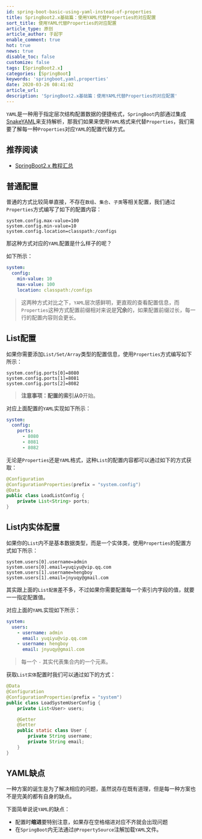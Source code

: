 ```yaml
---
id: spring-boot-basic-using-yaml-instead-of-properties
title: SpringBoot2.x基础篇：使用YAML代替Properties的对应配置
sort_title: 使用YAML代替Properties的对应配置
article_type: 原创
article_author: 于起宇
enable_comment: true
hot: true
news: true
disable_toc: false
customize: false
tags: [SpringBoot2.x]
categories: [SpringBoot]
keywords: 'springboot,yaml,properties'
date: 2020-03-26 08:41:02
article_url:
description: 'SpringBoot2.x基础篇：使用YAML代替Properties的对应配置'
---
```


`YAML`是一种用于指定层次结构配置数据的便捷格式，`SpringBoot`内部通过集成[SnakeYAML](https://bitbucket.org/asomov/snakeyaml)来支持解析，那我们如果来使用`YAML`格式来代替`Properties`，我们需要了解每一种`Properties`对应`YAML`的配置代替方式。

## 推荐阅读
- [SpringBoot2.x 教程汇总](http://blog.yuqiyu.com/spring-boot-2-x-articles.html)

## 普通配置

普通的方式比较简单直接，不存在`数组`、`集合`、`子类`等相关配置，我们通过`Properties`方式编写了如下的配置内容：

```properties
system.config.max-value=100
system.config.min-value=10
system.config.location=classpath:/configs
```

那这种方式对应的`YAML`配置是什么样子的呢？

如下所示：

```yaml
system:
  config:
    min-value: 10
    max-value: 100
    location: classpath:/configs
```

> 这两种方式对比之下，`YAML`层次感鲜明，更直观的查看配置信息，而`Properties`这种方式配置前缀相对来说是**冗余**的，如果配置前缀过长，每一行的配置内容则会更长。

## List配置

如果你需要添加`List/Set/Array`类型的配置信息，使用`Properties`方式编写如下所示：

```properties
system.config.ports[0]=8080
system.config.ports[1]=8081
system.config.ports[2]=8082
```

> **注意事项：**配置的索引从**0**开始。

对应上面配置的`YAML`实现如下所示：

```yaml
system:
  config:
    ports:
      - 8080
      - 8081
      - 8082
```

无论是`Properties`还是`YAML`格式，这种`List`的配置内容都可以通过如下的方式获取：

```java
@Configuration
@ConfigurationProperties(prefix = "system.config")
@Data
public class LoadListConfig {
    private List<String> ports;
}
```



## List内实体配置

如果你的`List`内不是基本数据类型，而是一个实体类，使用`Properties`的配置方式如下所示：

```properties
system.users[0].username=admin
system.users[0].email=yuqiyu@vip.qq.com
system.users[1].username=hengboy
system.users[1].email=jnyuqy@gmail.com
```

其实跟上面的`List配置`差不多，不过如果你需要配置每一个索引内字段的值，就要一一指定配置值。

对应上面的`YAML`实现如下所示：

```yaml
system:
  users:
    - username: admin
      email: yuqiyu@vip.qq.com
    - username: hengboy
      email: jnyuqy@gmail.com
```

> 每一个 `-` 其实代表集合内的一个元素。

获取`List实体`配置时我们可以通过如下的方式：

```java
@Data
@Configuration
@ConfigurationProperties(prefix = "system")
public class LoadSystemUserConfig {
    private List<User> users;

    @Getter
    @Setter
    public static class User {
        private String username;
        private String email;
    }
}
```



## YAML缺点

一种方案的诞生是为了解决相应的问题，虽然说存在既有道理，但是每一种方案也不是完美的都有自身的缺点。

下面简单说说`YAML`的缺点：

- 配置时**缩进**要特别注意，如果存在空格缩进对应不齐就会出现问题
- 在`SpringBoot`内无法通过`@PropertySource`注解加载`YAML`文件。